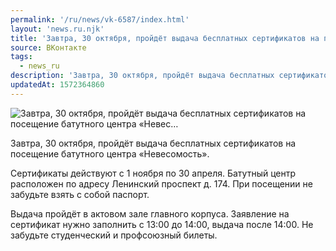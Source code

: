 ```yaml
---
permalink: '/ru/news/vk-6587/index.html'
layout: 'news.ru.njk'
title: 'Завтра, 30 октября, пройдёт выдача бесплатных сертификатов на посещение батутного центра «Невес'
source: ВКонтакте
tags:
  - news_ru
description: 'Завтра, 30 октября, пройдёт выдача бесплатных сертификатов на посещение батутного центра «Невес…'
updatedAt: 1572364860
---
```

![Завтра, 30 октября, пройдёт выдача бесплатных сертификатов на посещение батутного центра «Невес…](https://sun9-4.userapi.com/impf/c853424/v853424957/13fed1/R4irYVn7wI8.jpg?size=1280x853&quality=96&sign=53d27d7affcba13ce47a0340a8449f88&c_uniq_tag=XAM7nq_NnLGrWFK7BhMarVZW4Zs5rnhwb2d0Y58pC2s&type=album)

Завтра, 30 октября, пройдёт выдача бесплатных сертификатов на посещение батутного центра «Невесомость».

Сертификаты действуют с 1 ноября по 30 апреля. Батутный центр расположен по адресу Ленинский проспект д. 174. При посещении не забудьте взять с собой паспорт.

Выдача пройдёт в актовом зале главного корпуса. Заявление на сертификат нужно заполнить с 13:00 до 14:00, выдача после 14:00. Не забудьте студенческий и профсоюзный билеты.
